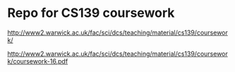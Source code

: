 Repo for CS139 coursework
=========================

http://www2.warwick.ac.uk/fac/sci/dcs/teaching/material/cs139/coursework/

http://www2.warwick.ac.uk/fac/sci/dcs/teaching/material/cs139/coursework/coursework-16.pdf
